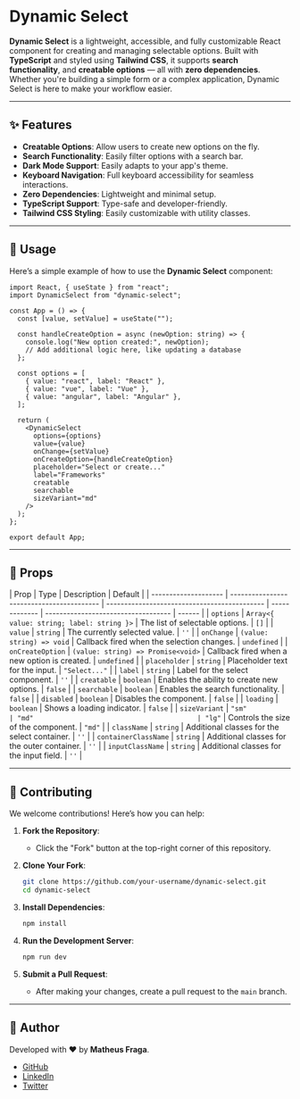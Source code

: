 # Dynamic Select

**Dynamic Select** is a lightweight, accessible, and fully customizable React component for creating and managing selectable options. Built with **TypeScript** and styled using **Tailwind CSS**, it supports **search functionality**, and **creatable options** — all with **zero dependencies**. Whether you're building a simple form or a complex application, Dynamic Select is here to make your workflow easier.

---

## ✨ Features

- **Creatable Options**: Allow users to create new options on the fly.
- **Search Functionality**: Easily filter options with a search bar.
- **Dark Mode Support**: Easily adapts to your app's theme.
- **Keyboard Navigation**: Full keyboard accessibility for seamless interactions.
- **Zero Dependencies**: Lightweight and minimal setup.
- **TypeScript Support**: Type-safe and developer-friendly.
- **Tailwind CSS Styling**: Easily customizable with utility classes.

---

## 🚀 Usage

Here’s a simple example of how to use the **Dynamic Select** component:

```tsx
import React, { useState } from "react";
import DynamicSelect from "dynamic-select";

const App = () => {
  const [value, setValue] = useState("");

  const handleCreateOption = async (newOption: string) => {
    console.log("New option created:", newOption);
    // Add additional logic here, like updating a database
  };

  const options = [
    { value: "react", label: "React" },
    { value: "vue", label: "Vue" },
    { value: "angular", label: "Angular" },
  ];

  return (
    <DynamicSelect
      options={options}
      value={value}
      onChange={setValue}
      onCreateOption={handleCreateOption}
      placeholder="Select or create..."
      label="Frameworks"
      creatable
      searchable
      sizeVariant="md"
    />
  );
};

export default App;
```

---

## 🔧 Props

| Prop                 | Type                                      | Description                                  | Default       |
| -------------------- | ----------------------------------------- | -------------------------------------------- | ------------- | ----------------------------------- | ------ |
| `options`            | `Array<{ value: string; label: string }>` | The list of selectable options.              | `[]`          |
| `value`              | `string`                                  | The currently selected value.                | `''`          |
| `onChange`           | `(value: string) => void`                 | Callback fired when the selection changes.   | `undefined`   |
| `onCreateOption`     | `(value: string) => Promise<void>`        | Callback fired when a new option is created. | `undefined`   |
| `placeholder`        | `string`                                  | Placeholder text for the input.              | `"Select..."` |
| `label`              | `string`                                  | Label for the select component.              | `''`          |
| `creatable`          | `boolean`                                 | Enables the ability to create new options.   | `false`       |
| `searchable`         | `boolean`                                 | Enables the search functionality.            | `false`       |
| `disabled`           | `boolean`                                 | Disables the component.                      | `false`       |
| `loading`            | `boolean`                                 | Shows a loading indicator.                   | `false`       |
| `sizeVariant`        | `"sm"                                     | "md"                                         | "lg"`         | Controls the size of the component. | `"md"` |
| `className`          | `string`                                  | Additional classes for the select container. | `''`          |
| `containerClassName` | `string`                                  | Additional classes for the outer container.  | `''`          |
| `inputClassName`     | `string`                                  | Additional classes for the input field.      | `''`          |

---

## 🤝 Contributing

We welcome contributions! Here’s how you can help:

1. **Fork the Repository**:

   - Click the "Fork" button at the top-right corner of this repository.

2. **Clone Your Fork**:

   ```bash
   git clone https://github.com/your-username/dynamic-select.git
   cd dynamic-select
   ```

3. **Install Dependencies**:

   ```bash
   npm install
   ```

4. **Run the Development Server**:

   ```bash
   npm run dev
   ```

5. **Submit a Pull Request**:
   - After making your changes, create a pull request to the `main` branch.

---

## 👤 Author

Developed with ❤️ by **Matheus Fraga**.

- [GitHub](https://github.com/your-username)
- [LinkedIn](https://linkedin.com/in/your-profile)
- [Twitter](https://twitter.com/your-handle)
